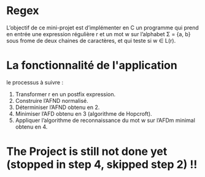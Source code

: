 # Regex

L’objectif de ce mini-projet est d’implémenter en C un programme qui prend en entrée une expression régulière r et 
un mot w sur l’alphabet Σ = {a, b} sous frome de deux chaines de caractères, et qui teste si w ∈ L(r).

# La fonctionnalité de l'application

le processus à suivre :

1. Transformer r en un postfix expression.
2. Construire l’AFND normalisé.
3. Déterminiser l’AFND obtenu en 2.
4. Minimiser l’AFD obtenu en 3 (algorithme de Hopcroft).
5. Appliquer l’algorithme de reconnaissance du mot w sur l’AFDm minimal obtenu en 4.

# The Project is still not done yet (stopped in step 4, skipped step 2) !!
